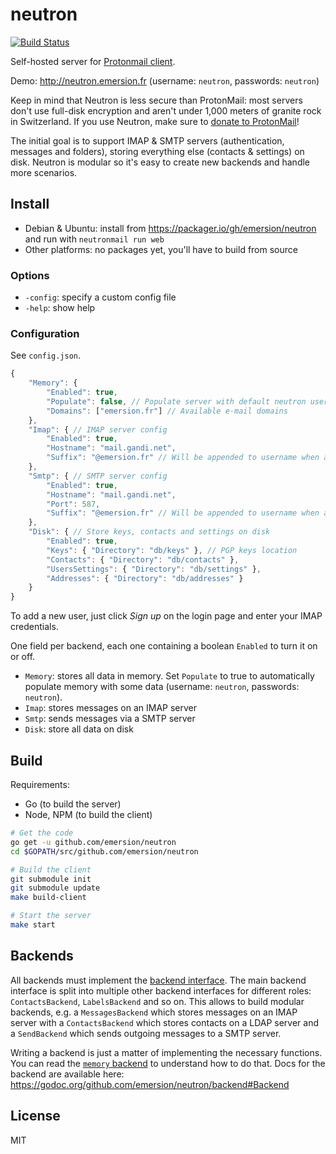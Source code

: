 # neutron

[![Build Status](https://travis-ci.org/emersion/neutron.svg?branch=master)](https://travis-ci.org/emersion/neutron)

Self-hosted server for [Protonmail client](https://github.com/ProtonMail/WebClient).

Demo: http://neutron.emersion.fr (username: `neutron`, passwords: `neutron`)

Keep in mind that Neutron is less secure than ProtonMail: most servers don't
use full-disk encryption and aren't under 1,000 meters of granite rock in
Switzerland.
If you use Neutron, make sure to [donate to ProtonMail](https://protonmail.com/donate)!

The initial goal is to support IMAP & SMTP servers (authentication, messages and folders), storing everything else (contacts & settings) on disk. Neutron is modular so it's easy to create new backends and handle more scenarios.

## Install

* Debian & Ubuntu: install from https://packager.io/gh/emersion/neutron and run with `neutronmail run web`
* Other platforms: no packages yet, you'll have to build from source

### Options

* `-config`: specify a custom config file
* `-help`: show help

### Configuration

See `config.json`.

```js
{
	"Memory": {
		"Enabled": true,
		"Populate": false, // Populate server with default neutron user
		"Domains": ["emersion.fr"] // Available e-mail domains
	},
	"Imap": { // IMAP server config
		"Enabled": true,
		"Hostname": "mail.gandi.net",
		"Suffix": "@emersion.fr" // Will be appended to username when authenticating
	},
	"Smtp": { // SMTP server config
		"Enabled": true,
		"Hostname": "mail.gandi.net",
		"Port": 587,
		"Suffix": "@emersion.fr" // Will be appended to username when authenticating
	},
	"Disk": { // Store keys, contacts and settings on disk
		"Enabled": true,
		"Keys": { "Directory": "db/keys" }, // PGP keys location
		"Contacts": { "Directory": "db/contacts" },
		"UsersSettings": { "Directory": "db/settings" },
		"Addresses": { "Directory": "db/addresses" }
	}
}
```

To add a new user, just click _Sign up_ on the login page and enter your IMAP credentials.

One field per backend, each one containing a boolean `Enabled` to turn it on or off.
* `Memory`: stores all data in memory. Set `Populate` to true to automatically populate memory with some data (username: `neutron`, passwords: `neutron`).
* `Imap`: stores messages on an IMAP server
* `Smtp`: sends messages via a SMTP server
* `Disk`: store all data on disk

## Build

Requirements:
* Go (to build the server)
* Node, NPM (to build the client)

```bash
# Get the code
go get -u github.com/emersion/neutron
cd $GOPATH/src/github.com/emersion/neutron

# Build the client
git submodule init
git submodule update
make build-client

# Start the server
make start
```

## Backends

All backends must implement the [backend interface](https://github.com/emersion/neutron/blob/master/backend/backend.go). The main backend interface is split into multiple other backend interfaces for different roles: `ContactsBackend`, `LabelsBackend` and so on. This allows to build modular backends, e.g. a `MessagesBackend` which stores messages on an IMAP server with a `ContactsBackend` which stores contacts on a LDAP server and a `SendBackend` which sends outgoing messages to a SMTP server.

Writing a backend is just a matter of implementing the necessary functions. You can read the [`memory` backend](https://github.com/emersion/neutron/tree/master/backend/memory) to understand how to do that. Docs for the backend are available here: https://godoc.org/github.com/emersion/neutron/backend#Backend

## License

MIT
